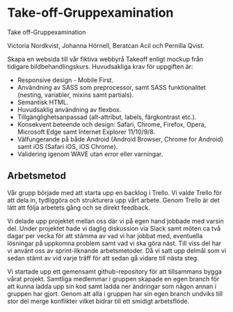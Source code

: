 # Take-off-Gruppexamination
Take off-Gruppexamination

Victoria Nordkvist, Johanna Hörnell, Beratcan Acil och Pernilla Qvist.

Skapa en websida till vår fiktiva webbyrå Takeoff enligt mockup från tidigare bildbehandlingskurs.
 Huvudsakliga krav för uppgiften är:
* Responsive design - Mobile First. 
* Användning av SASS som preprocessor, samt SASS funktionalitet (nesting, variabler, mixins samt partials).
* Semantisk HTML.
* Huvudsaklig användning av flexbox.
* Tillgänglighetsanpassad (alt-attribut, labels, färgkontrast etc.).
* Konsekvent beteende och design: Safari, Chrome, Firefox, Opera, Microsoft Edge samt Internet Explorer 11/10/9/8.
* Välfungerande på både Android (Android Browser, Chrome for Android) samt iOS (Safari iOS, iOS Chrome).
* Validering igenom WAVE utan error eller varningar.

## Arbetsmetod 
Vår grupp började med att starta upp en backlog i Trello. Vi valde Trello för att dela in, tydliggöra och strukturera upp vårt arbete. Genom Trello är det lätt att följa arbetets gång och se direkt feedback.

Vi delade upp projektet mellan oss där vi på egen hand jobbade med varsin del. Under projektet hade vi daglig diskussion via Slack samt möten ca två dagar per vecka för att stämma av vad vi har jobbat med, eventuella  lösningar på uppkomna problem samt vad vi ska göra näst. Till viss del har vi använt oss av sprint-liknande arbetsmetoder. Då vi satt upp delmål som vi sedan stämt av vid varje träff för att sedan gå vidare till nästa steg.

Vi startade upp ett gemensamt github-repository för att tillsammans bygga vårat projekt. Samtliga medlemmar i gruppen skapade en egen branch för att kunna ladda upp sin kod samt ladda ner ändringar som någon annan i gruppen har gjort. Genom att alla i gruppen har sin egen branch undviks till stor del merge konflikter vilket bidrar till ett smidigt arbetsflöde.

